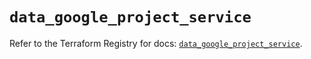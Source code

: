 # `data_google_project_service`

Refer to the Terraform Registry for docs: [`data_google_project_service`](https://registry.terraform.io/providers/hashicorp/google/5.31.1/docs/data-sources/project_service).
